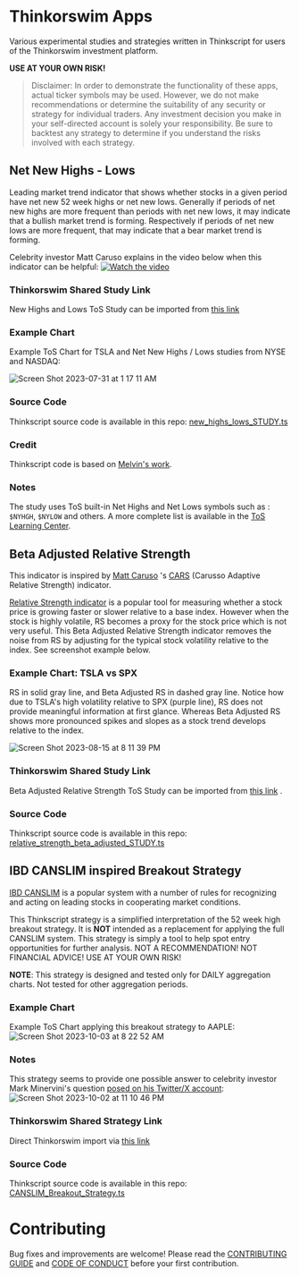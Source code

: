 # Thinkorswim Apps

Various experimental studies and strategies written in Thinkscript for users of the Thinkorswim investment platform. 


**USE AT YOUR OWN RISK!**
> Disclaimer: In order to demonstrate the functionality of these apps, actual ticker symbols may be used. However, we do not make recommendations or determine the suitability of any security or strategy for individual traders. Any investment decision you make in your self-directed account is solely your responsibility. Be sure to backtest any strategy to determine if you understand the risks involved with each strategy.

## Net New Highs - Lows

Leading market trend indicator that shows whether stocks in a given period have net new 52 week highs or net new lows. Generally if periods of net new highs are more frequent than periods with net new lows, it may indicate that a bullish market trend is forming. Respectively if periods of net new lows are more frequent, that may indicate that a bear market trend is forming.

Celebrity investor Matt Caruso explains in the video below when this indicator can be helpful:
[![Watch the video](http://i3.ytimg.com/vi/wrNSOfE4AO8/hqdefault.jpg)](https://youtu.be/wrNSOfE4AO8)

### Thinkorswim Shared Study Link

New Highs and Lows ToS Study can be imported from [this link](https://tos.mx/T9NuyZc)

### Example Chart

Example ToS Chart for TSLA and Net New Highs / Lows studies from NYSE and NASDAQ:

![Screen Shot 2023-07-31 at 1 17 11 AM](https://github.com/ivelin/thinkorswim-apps/assets/2234901/1632137b-2cb3-4932-816c-89f2f64eaa45)

### Source Code

Thinkscript source code is available in this repo: [new_highs_lows_STUDY.ts](new_highs_lows_STUDY.ts)

### Credit
Thinkscript code is based on [Melvin's work](https://thinkscript101.com/new-highs-new-lows-indicator-thinkorswim/).

### Notes
The study uses ToS built-in Net Highs and Net Lows symbols such as : `$NYHGH`, `$NYLOW` and others. A more complete list is available in the [ToS Learning Center](https://tlc.thinkorswim.com/center/release/rel-07-20-2013).

## Beta Adjusted Relative Strength

This indicator is inspired by [Matt Caruso](https://twitter.com/Trader_mcaruso) 's [CARS](https://www.carusoinsights.com/cars/) (Carusso Adaptive Relative Strength) indicator.

[Relative Strength indicator](https://tlc.thinkorswim.com/center/reference/Tech-Indicators/studies-library/R-S/RelativeStrength) is a popular tool for measuring whether a stock price is growing faster or slower relative to a base index. However when the stock is highly volatile, RS becomes a proxy for the stock price which is not very useful. This Beta Adjusted Relative Strength indicator removes the noise from RS by adjusting for the typical stock volatility relative to the index. See screenshot example below.

### Example Chart: TSLA vs SPX

RS in solid gray line, and Beta Adjusted RS in dashed gray line. Notice how due to TSLA's high volatility relative to SPX (purple line), RS does not provide meaningful information at first glance. Whereas Beta Adjusted RS shows more pronounced spikes and slopes as a stock trend develops relative to the index.
 
![Screen Shot 2023-08-15 at 8 11 39 PM](https://github.com/ivelin/thinkorswim-apps/assets/2234901/cc03d571-c01f-48d2-9624-92750f5aafcd)


### Thinkorswim Shared Study Link

Beta Adjusted Relative Strength ToS Study can be imported from [this link](https://tos.mx/ScdmpVq) .

### Source Code

Thinkscript source code is available in this repo: [relative_strength_beta_adjusted_STUDY.ts](relative_strength_beta_adjusted_STUDY.ts)


## IBD CANSLIM inspired Breakout Strategy

[IBD CANSLIM](https://www.investors.com/ibd-university/can-slim/) is a popular system with a number of rules for recognizing and acting on leading stocks in cooperating market conditions. 

This Thinkscript strategy is a simplified interpretation of the 52 week high breakout strategy. It is **NOT** intended as a replacement for applying the full CANSLIM system. 
This strategy is simply a tool to help spot entry opportunities for further analysis. NOT A RECOMMENDATION! NOT FINANCIAL ADVICE! USE AT YOUR OWN RISK!

**NOTE**: This strategy is designed and tested only for DAILY aggregation charts. Not tested for other aggregation periods.

### Example Chart

Example ToS Chart applying this breakout strategy to AAPLE:
![Screen Shot 2023-10-03 at 8 22 52 AM](https://github.com/ivelin/thinkorswim-apps/assets/2234901/5120cde3-8e63-4650-883e-8520221bbbdf)

### Notes

This strategy seems to provide one possible answer to celebrity investor Mark Minervini's question [posed on his Twitter/X account](https://twitter.com/markminervini/status/1486031846957883393?lang=en):
![Screen Shot 2023-10-02 at 11 10 46 PM](https://github.com/ivelin/thinkorswim-apps/assets/2234901/b988466e-a78b-4f92-92eb-343115b391fe)

### Thinkorswim Shared Strategy Link

Direct Thinkorswim import via [this link](https://tos.mx/dz9WBvo)

### Source Code

Thinkscript source code is available in this repo: [CANSLIM_Breakout_Strategy.ts](CANSLIM_Breakout_Strategy.ts)

# Contributing

Bug fixes and improvements are welcome! Please read the [CONTRIBUTING GUIDE](CONTRIBUTING.md) and [CODE OF CONDUCT](CODE_OF_CONDUCT.md) before your first contribution.

